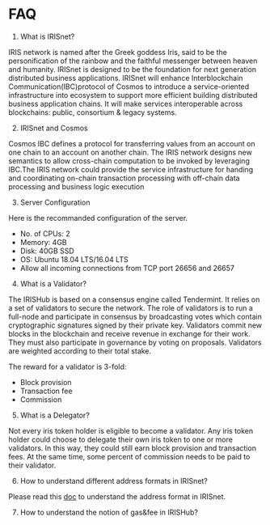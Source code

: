 # FAQ

1. What is IRISnet?

IRIS network is named after the Greek goddess Iris, said to be the personification of the rainbow and the faithful messenger between heaven and humanity. IRISnet is designed to be the foundation for next generation distributed business applications. IRISnet will enhance Interblockchain Communication(IBC)protocol of Cosmos to introduce a service-oriented infrastructure into ecosystem to support more efficient building distributed business application chains. It will make services interoperable across blockchains: public, consortium & legacy systems.

2. IRISnet and Cosmos

Cosmos IBC defines a protocol for transferring values from an account on one chain to an account on another chain. The IRIS network designs new semantics to allow cross-chain computation to be invoked by leveraging IBC.The IRIS network could provide the service infrastructure for handing and coordinating on-chain transaction processing with off-chain data processing and business logic execution


3. Server Configuration

Here is the recommanded configuration of the server.
* No. of CPUs: 2
* Memory: 4GB
* Disk: 40GB SSD
* OS: Ubuntu 18.04 LTS/16.04 LTS
* Allow all incoming connections from TCP port 26656 and 26657


4. What is a Validator?


The IRISHub is based on a consensus engine called Tendermint. It relies on a set of validators to secure the network. The role of validators is to run a full-node and participate in consensus by broadcasting votes which contain cryptographic signatures signed by their private key. Validators commit new blocks in the blockchain and receive revenue in exchange for their work. They must also participate in governance by voting on proposals. Validators are weighted according to their total stake.  

The reward for a validator is 3-fold:

* Block provision
* Transaction fee
* Commission


5. What is a Delegator?

Not every iris token holder is eligible to become a validator. Any iris token holder could choose to delegate their own iris token to one or more validators. In this way, they could still earn block provision and transaction fees. At the same time, some percent of commission needs to be paid to their validator.


6. How to understand different address formats in IRISnet?

Please read this [doc](https://github.com/irisnet/testnets/blob/master/fuxi/docs/Bech32%20on%20IRISnet.md) to understand the address format in IRISnet. 

7. How to understand the notion of gas&fee in IRISHub?



